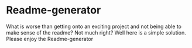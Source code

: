 # Readme-generator
What is worse than getting onto an exciting project and not being able to make sense of the readme? Not much right? Well here is a simple solution. Please enjoy the Readme-generator
